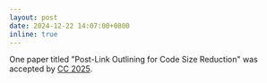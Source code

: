 ```yaml
---
layout: post
date: 2024-12-22 14:07:00+0800
inline: true
---
```


One paper titled "Post-Link Outlining for Code Size Reduction" was accepted by [CC 2025](https://conf.researchr.org/home/CC-2025).
